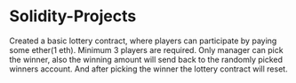 # Solidity-Projects
Created a basic lottery contract, where players can participate by paying some ether(1 eth). Minimum 3 players are required. Only manager can pick the winner, also the winning amount will send back to the randomly picked winners account. And after picking the winner the lottery contract will reset.
